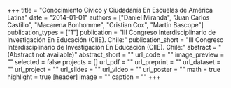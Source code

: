 +++
title = "Conocimiento Cívico y Ciudadanía En Escuelas de América Latina"
date = "2014-01-01"
authors = ["Daniel Miranda", "Juan Carlos Castillo", "Macarena Bonhomme", "Cristian Cox", "Martin Bascope"]
publication_types = ["1"]
publication = "III Congreso Interdisciplinario de Investigación En Educación (CIIE).  Chile:"
publication_short = "III Congreso Interdisciplinario de Investigación En Educación (CIIE).  Chile:"
abstract = "(Abstract not available)"
abstract_short = ""
url_code = ""
image_preview = ""
selected = false
projects = []
url_pdf = ""
url_preprint = ""
url_dataset = ""
url_project = ""
url_slides = ""
url_video = ""
url_poster = ""
math = true
highlight = true
[header]
image = ""
caption = ""
+++
